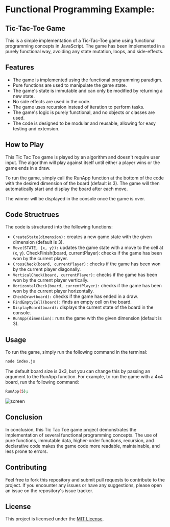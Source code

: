 # Functional Programming Example:

## Tic-Tac-Toe Game

This is a simple implementation of a Tic-Tac-Toe game using functional programming concepts in JavaScript. The game has been implemented in a purely functional way, avoiding any state mutation, loops, and side-effects.

## Features

- The game is implemented using the functional programming paradigm.
- Pure functions are used to manipulate the game state.
- The game's state is immutable and can only be modified by returning a new state.
- No side effects are used in the code.
- The game uses recursion instead of iteration to perform tasks.
- The game's logic is purely functional, and no objects or classes are used.
- The code is designed to be modular and reusable, allowing for easy testing and extension.

## How to Play

This Tic Tac Toe game is played by an algorithm and doesn't require user input. The algorithm will play against itself until either a player wins or the game ends in a draw.

To run the game, simply call the RunApp function at the bottom of the code with the desired dimension of the board (default is 3). The game will then automatically start and display the board after each move.

The winner will be displayed in the console once the game is over.

## Code Structrues

The code is structured into the following functions:

- `CreateState(dimension):` creates a new game state with the given dimension (default is 3).
- `Move(STATE, {x, y}):` updates the game state with a move to the cell at (x, y).
  CheckFinish(board, currentPlayer): checks if the game has been won by the current player.
- `CrossCheck(board, currentPlayer):` checks if the game has been won by the current player diagonally.
- `VerticalCheck(board, currentPlayer):` checks if the game has been won by the current player vertically.
- `HorizontalCheck(board, currentPlayer):` checks if the game has been won by the current player horizontally.
- `CheckDraw(board):` checks if the game has ended in a draw.
- `FindEmptyCell(board):` finds an empty cell on the board.
- `DisplayBoard(board):` displays the current state of the board in the console.
- `RunApp(dimension):` runs the game with the given dimension (default is 3).

## Usage

To run the game, simply run the following command in the terminal:

```sh
node index.js
```

The default board size is 3x3, but you can change this by passing an argument to the RunApp function. For example, to run the game with a 4x4 board, run the following command:

```sh
RunApp(5);
```

![screen](https://user-images.githubusercontent.com/6079978/222897112-c8f5533d-02ef-43a2-9d75-d7faa5c5506b.gif)


## Conclusion

In conclusion, this Tic Tac Toe game project demonstrates the implementation of several functional programming concepts. The use of pure functions, immutable data, higher-order functions, recursion, and declarative code makes the game code more readable, maintainable, and less prone to errors.

## Contributing

Feel free to fork this repository and submit pull requests to contribute to the project. If you encounter any issues or have any suggestions, please open an issue on the repository's issue tracker.

## License

This project is licensed under the [MIT License](https://opensource.org/license/mit/).
